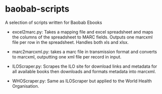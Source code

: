 # baobab-scripts
A selection of scripts written for Baobab Ebooks

* excel2marc.py: Takes a mapping file and excel spreadsheet and maps the columns of the spreadsheet to MARC fields. Outputs one marcxml file per row in the spreadsheet. Handles both xls and xlsx.

* marc2marcxml.py: takes a marc file in transmission format and converts to marcxml, outputting one xml file per record in input.

* ILOScraper.py: Scrapes the ILO site for download links and metadata for all available books then downloads and formats metadata into marcxml.

* WHOScraper.py: Same as ILOScraper but applied to the World Health Organisation.
